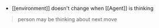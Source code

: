 - [[environment]] doesn't change when [[Agent]] is thinking

>person may be thinking about next move